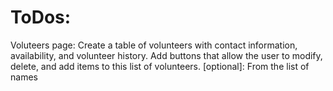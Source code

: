 # ToDos:
Voluteers page:
Create a table of volunteers with contact information, availability, and volunteer history.
Add buttons that allow the user to modify, delete, and add items to this list of volunteers.
[optional]:
From the list of names 